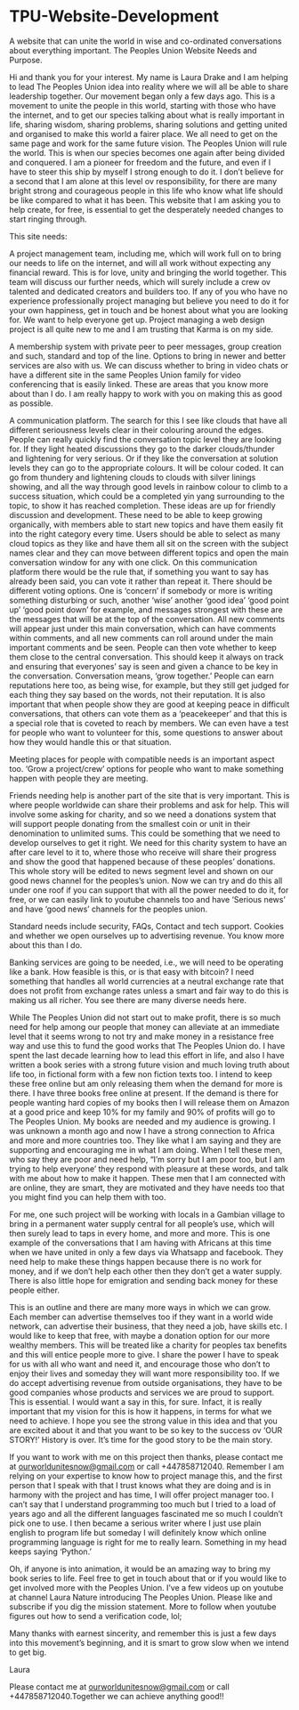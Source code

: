 # TPU-Website-Development
A website that can unite the world in wise and co-ordinated conversations about everything important.
The Peoples Union Website Needs and Purpose.

Hi and thank you for your interest. My name is Laura Drake and I am helping to lead The Peoples Union idea into reality where we will all be able to share leadership together. Our movement began only a few days ago. This is a movement to unite the people in this world, starting with those who have the internet, and to get our species talking about what is really important in life, sharing wisdom, sharing problems, sharing solutions and getting united and organised to make this world a fairer place. We all need to get on the same page and work for the same future vision. The Peoples Union will rule the world. This is when our species becomes one again after being divided and conquered. I am a pioneer for freedom and the future, and even if I have to steer this ship by myself I strong enough to do it. I don’t believe for a second that I am alone at this level ov responsibility, for there are many bright strong and courageous people in this life who know what life should be like compared to what it has been. This website that I am asking you to help create, for free, is essential to get the desperately needed changes to start ringing through. 

This site needs:

A project management team, including me, which will work full on to bring our needs to life on the internet, and will all work without expecting any financial reward. This is for love, unity and bringing the world together. This team will discuss our further needs, which will surely include a crew ov talented and dedicated creators and builders too. If any of you who have no experience professionally project managing but believe you need to do it for your own happiness, get in touch and be honest about what you are looking for. We want to help everyone get up. Project managing a web design project is all quite new to me and I am trusting that Karma is on my side.

A membership system with private peer to peer messages, group creation and such, standard and top of the line. Options to bring in newer and better services are also with us. We can discuss whether to bring in video chats or have a different site in the same Peoples Union family for video conferencing that is easily linked. These are areas that you know more about than I do. I am really happy to work with you on making this as good as possible. 

A communication platform. The search for this I see like clouds that have all different seriousness levels clear in their colouring around the edges. People can really quickly find the conversation topic level they are looking for. If they light heated discussions they go to the darker clouds/thunder and lightening for very serious. Or if they like the conversation at solution levels they can go to the appropriate colours. It will be colour coded. It can go from thundery and lightening clouds to clouds with silver linings showing, and all the way through good levels in rainbow colour to climb to a success situation, which could be a completed yin yang surrounding to the topic, to show it has reached completion. These ideas are up for friendly discussion and development.  These need to be able to keep growing organically, with members able to start new topics and have them easily fit into the right category every time. Users should be able to select as many cloud topics as they like and have them all sit on the screen with the subject names clear and they can move between different topics and open the main conversation window for any with one click. On this communication platform there would be the rule that, if something you want to say has already been said, you can vote it rather than repeat it. There should be different voting options. One is ‘concern’ if somebody or more is writing something disturbing or such, another ‘wise’ another ‘good idea’ ‘good point up’ ‘good point down’ for example, and messages strongest with these are the messages that will be at the top of the conversation. All new comments will appear just under this main conversation, which can have comments within comments, and all new comments can roll around under the main important comments and be seen. People can then vote whether to keep them close to the central conversation. This should  keep it always on track and ensuring that everyones’ say is seen and given a chance to be key in the conversation. Conversation means, ‘grow together.’ People can earn reputations here too, as being wise, for example, but they still get judged for each thing they say based on the words, not their reputation. It is also important that when people show they are good at keeping peace in difficult conversations, that others can vote them as a ‘peacekeeper’ and that this is a special role that is coveted to reach by members. We can even have a test for people who want to volunteer for this, some questions to answer about how they would handle this or that situation. 

Meeting places for people with compatible needs is an important aspect too. ‘Grow a project/crew’ options for people who want to make something happen with people they are meeting. 

Friends needing help is another part of the site that is very important. This is where people worldwide can share their problems and ask for help. This will involve some asking for charity, and so we need a donations system that will support people donating from the smallest coin or unit in their denomination to unlimited sums. This could be something that we need to develop ourselves to get it right. We need for this charity system to have an after care level to it to, where those who receive will share their progress and show the good that happened because of these peoples’ donations. This whole story will be edited to news segment level and shown on our good news channel for the peoples’s union. Now we can try and do this all under one roof if you can support that with all the power needed to do it, for free, or we can easily link to youtube channels too and have ‘Serious news’ and have ‘good news’ channels for the peoples union.


Standard needs include security, FAQs, Contact and tech support. Cookies and whether we open ourselves up to advertising revenue. You know more about this than I do. 

Banking services are going to be needed, i.e., we will need to be operating like a bank. How feasible is this, or is that easy with bitcoin? I need something that handles all world currencies at a neutral exchange rate that does not profit from exchange rates unless a smart and fair way to do this is making us all richer. You see there are many diverse needs here.


While The Peoples Union did not start out to make profit, there is so much need for help among our people that money can alleviate at an immediate level that it seems wrong to not try and make money in a resistance free way and use this to fund the good works that The Peoples Union do. I have spent the last decade learning how to lead this effort in life, and also I have written a book series with a strong future vision and much loving truth about life too, in fictional form with a few non fiction texts too. I intend to keep these free online but am only releasing them when the demand for more is there. I have three books free online at present. If the demand is there for people wanting hard copies of my books then I will release them on Amazon at a good price and keep 10% for my family and 90% of profits will go to The Peoples Union. My books are needed and my audience is growing. I was unknown a month ago and now I have a strong connection to Africa and more and more countries too. They like what I am saying and they are supporting and encouraging me in what I am doing. When I tell these men, who say they are poor and need help, “I’m sorry but I am poor too, but I am trying to help everyone’ they respond with pleasure at these words, and talk with me about how to make it happen. These men that I am connected with are online, they are smart, they are motivated and they have needs too that you might find you can help them with too. 

For me, one such project will be working with locals in a Gambian village to bring in a permanent water supply central for all people’s use, which will then surely lead to taps in every home, and more and more. This is one example of the conversations that I am having with Africans at this time when we have united in only a few days via Whatsapp and facebook. They need help to make these things happen because there is no work for money, and if we don’t help each other then they don’t get a water supply. There is also little hope for emigration and sending back money for these people either. 

This is an outline and there are many more ways in which we can grow. Each member can advertise themselves too if they want in a world wide network, can advertise their business, that they need a job, have skills etc. I would like to keep that free, with maybe a donation option for our more wealthy members. This will be treated like a charity for peoples tax benefits and this will entice people more to give. I share the power I have to speak for us with all who want and need it, and encourage those who don’t to enjoy their lives and someday they will want more responsibility too. If we do accept advertising revenue from outside organisations, they have to be good companies whose products and services we are proud to support. This is essential. I would want a say in this, for sure. Infact, it is really important that my vision for this is how it happens, in terms for what we need to achieve. I hope you see the strong value in this idea and that you are excited about it and that you want to be so key to the success ov ‘OUR STORY!’ History is over. It’s time for the good story to be the main story.

If you want to work with me on this project then thanks, please contact me at ourworldunitesnow@gmail.com or call +447858712040. Remember I am relying on your expertise to know how to project manage this, and the first person that I speak with that I trust knows what they are doing and is in harmony with the project and has time, I will offer project manager too. I can’t say that I understand programming too much but I tried to a load of years ago and all the different languages fascinated me so much I couldn’t pick one to use. I then became a serious writer where I just use plain english to program life but someday I will definitely know which online programming language is right for me to really learn. Something in my head keeps saying ‘Python.’  

Oh, if anyone is into animation, it would be an amazing way to bring my book series to life. Feel free to get in touch about that or if you would like to get involved more with the Peoples Union. 
I’ve a few videos up on youtube at channel Laura Nature introducing The Peoples Union. Please like and subscribe if you dig the mission statement. More to follow when youtube figures out how to send a verification code, lol;

Many thanks with earnest sincerity, and remember this is just a few days into this movement’s beginning, and it is smart to grow slow when we intend to get big.

Laura 

Please contact me at ourworldunitesnow@gmail.com or call +447858712040.Together we can achieve anything good!!
